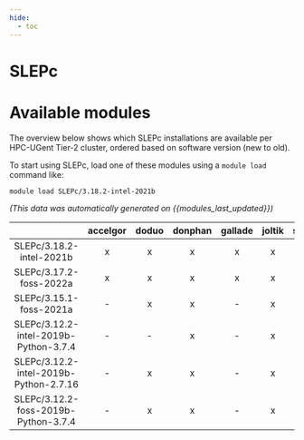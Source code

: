 ```yaml
---
hide:
  - toc
---
```


SLEPc
=====

# Available modules


The overview below shows which SLEPc installations are available per HPC-UGent Tier-2 cluster, ordered based on software version (new to old).

To start using SLEPc, load one of these modules using a `module load` command like:

```shell
module load SLEPc/3.18.2-intel-2021b
```

*(This data was automatically generated on {{modules_last_updated}})*  

| |accelgor|doduo|donphan|gallade|joltik|shinx|skitty|
| :---: | :---: | :---: | :---: | :---: | :---: | :---: | :---: |
|SLEPc/3.18.2-intel-2021b|x|x|x|x|x|-|-|
|SLEPc/3.17.2-foss-2022a|x|x|x|x|x|-|-|
|SLEPc/3.15.1-foss-2021a|-|x|x|-|x|-|-|
|SLEPc/3.12.2-intel-2019b-Python-3.7.4|-|-|x|-|x|-|-|
|SLEPc/3.12.2-intel-2019b-Python-2.7.16|-|x|x|-|x|-|-|
|SLEPc/3.12.2-foss-2019b-Python-3.7.4|-|x|x|-|x|-|-|
